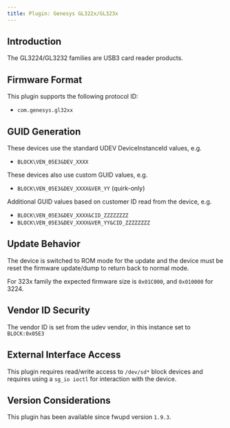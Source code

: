```yaml
---
title: Plugin: Genesys GL322x/GL323x
---
```


## Introduction

The GL3224/GL3232 families are USB3 card reader products.

## Firmware Format

This plugin supports the following protocol ID:

* `com.genesys.gl32xx`

## GUID Generation

These devices use the standard UDEV DeviceInstanceId values, e.g.

* `BLOCK\VEN_05E3&DEV_XXXX`

These devices also use custom GUID values, e.g.

* `BLOCK\VEN_05E3&DEV_XXXX&VER_YY` (quirk-only)

Additional GUID values based on customer ID read from the device, e.g.

* `BLOCK\VEN_05E3&DEV_XXXX&CID_ZZZZZZZZ`
* `BLOCK\VEN_05E3&DEV_XXXX&VER_YY&CID_ZZZZZZZZ`

## Update Behavior

The device is switched to ROM mode for the update and the device must be reset
the firmware update/dump to return back to normal mode.

For 323x family the expected firmware size is `0x01C000`, and `0x010000` for 3224.

## Vendor ID Security

The vendor ID is set from the udev vendor, in this instance set to `BLOCK:0x05E3`

## External Interface Access

This plugin requires read/write access to `/dev/sd*` block devices and
requires using a `sg_io ioctl` for interaction with the device.

## Version Considerations

This plugin has been available since fwupd version `1.9.3`.
